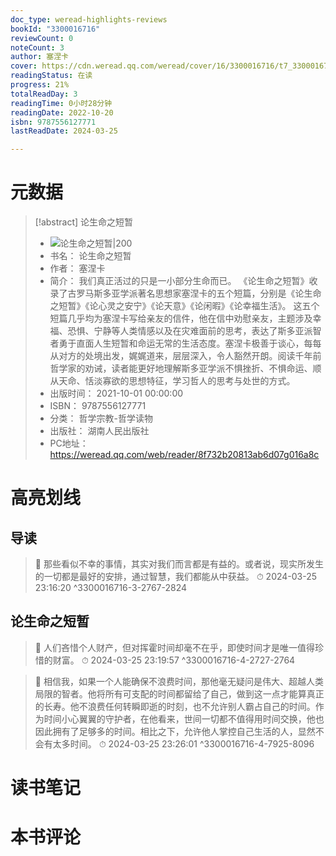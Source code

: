 ```yaml
---
doc_type: weread-highlights-reviews
bookId: "3300016716"
reviewCount: 0
noteCount: 3
author: 塞涅卡
cover: https://cdn.weread.qq.com/weread/cover/16/3300016716/t7_3300016716.jpg
readingStatus: 在读
progress: 21%
totalReadDay: 3
readingTime: 0小时28分钟
readingDate: 2022-10-20
isbn: 9787556127771
lastReadDate: 2024-03-25

---
```

# 元数据
> [!abstract] 论生命之短暂
> - ![ 论生命之短暂|200](https://cdn.weread.qq.com/weread/cover/16/3300016716/t7_3300016716.jpg)
> - 书名： 论生命之短暂
> - 作者： 塞涅卡
> - 简介： 我们真正活过的只是一小部分生命而已。
《论生命之短暂》收录了古罗马斯多亚学派著名思想家塞涅卡的五个短篇，分别是《论生命之短暂》《论心灵之安宁》《论天意》《论闲暇》《论幸福生活》。
这五个短篇几乎均为塞涅卡写给亲友的信件，他在信中劝慰亲友，主题涉及幸福、恐惧、宁静等人类情感以及在灾难面前的思考，表达了斯多亚派智者勇于直面人生短暂和命运无常的生活态度。塞涅卡极善于谈心，每每从对方的处境出发，娓娓道来，层层深入，令人豁然开朗。阅读千年前哲学家的劝诫，读者能更好地理解斯多亚学派不惧挫折、不惧命运、顺从天命、恬淡寡欲的思想特征，学习哲人的思考与处世的方式。
> - 出版时间： 2021-10-01 00:00:00
> - ISBN： 9787556127771
> - 分类： 哲学宗教-哲学读物
> - 出版社： 湖南人民出版社
> - PC地址：https://weread.qq.com/web/reader/8f732b20813ab6d07g016a8c

# 高亮划线

## 导读

> 📌 那些看似不幸的事情，其实对我们而言都是有益的。或者说，现实所发生的一切都是最好的安排，通过智慧，我们都能从中获益。 
> ⏱ 2024-03-25 23:16:20 ^3300016716-3-2767-2824

## 论生命之短暂

> 📌 人们吝惜个人财产，但对挥霍时间却毫不在乎，即使时间才是唯一值得珍惜的财富。 
> ⏱ 2024-03-25 23:19:57 ^3300016716-4-2727-2764

> 📌 相信我，如果一个人能确保不浪费时间，那他毫无疑问是伟大、超越人类局限的智者。他将所有可支配的时间都留给了自己，做到这一点才能算真正的长寿。他不浪费任何转瞬即逝的时刻，也不允许别人霸占自己的时间。作为时间小心翼翼的守护者，在他看来，世间一切都不值得用时间交换，他也因此拥有了足够多的时间。相比之下，允许他人掌控自己生活的人，显然不会有太多时间。 
> ⏱ 2024-03-25 23:26:01 ^3300016716-4-7925-8096

# 读书笔记

# 本书评论

